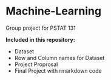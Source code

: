 # Machine-Learning

Group project for PSTAT 131

**Included in this repository:**
- Dataset
- Row and Column names for Dataset
- Project Proprosal
- Final Project with rmarkdown code
